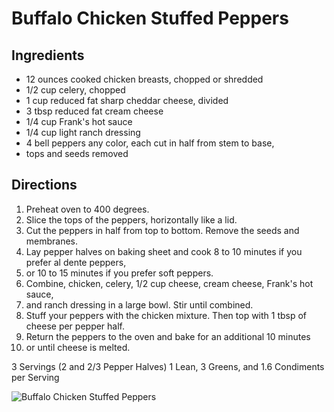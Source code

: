 # Buffalo Chicken Stuffed Peppers

## Ingredients
* 12 ounces cooked chicken breasts, chopped or shredded 
* 1/2 cup celery, chopped 
* 1 cup reduced fat sharp cheddar cheese, divided 
* 3 tbsp reduced fat cream cheese 
* 1/4 cup Frank's hot sauce 
* 1/4 cup light ranch dressing 
* 4 bell peppers any color, each cut in half from stem to base, 
* tops and seeds removed

## Directions
1. Preheat oven to 400 degrees.
2. Slice the tops of the peppers, horizontally like a lid.
3. Cut the peppers in half from top to bottom. Remove the seeds and membranes.
4. Lay pepper halves on baking sheet and cook 8 to 10 minutes if you prefer al dente peppers, 
5. or 10 to 15 minutes if you prefer soft peppers.
6. Combine, chicken, celery, 1/2 cup cheese, cream cheese, Frank's hot sauce, 
7. and ranch dressing in a large bowl. Stir until combined.
8. Stuff your peppers with the chicken mixture. Then top with 1 tbsp of cheese per pepper half.
9. Return the peppers to the oven and bake for an additional 10 minutes
10. or until cheese is melted.

3 Servings (2 and 2/3 Pepper Halves)
1 Lean, 3 Greens, and 1.6 Condiments per 
Serving

![Buffalo Chicken Stuffed Peppers](./Buffalo%20Chicken%20Stuffed%20Peppers.png)

